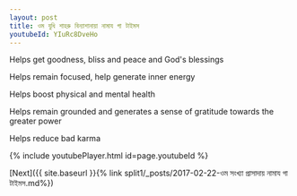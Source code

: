 ```yaml
---
layout: post
title: ওম যুধি শাহরু বিন্যাশানায়া নামায গা টাইমস
youtubeId: YIuRc8DveHo
---
```

 
 
Helps get goodness, bliss and peace and God's blessings
 
Helps remain focused, help generate inner energy 
 
Helps boost physical and mental health 
 
Helps remain grounded and generates a sense of gratitude towards the greater power 
 
Helps reduce bad karma
 
 
 
 


{% include youtubePlayer.html id=page.youtubeId %}
 
[Next]({{ site.baseurl }}{% link  split1/_posts/2017-02-22-ওম সংখ্যা প্রাসাদায় নামায গা টাইমস.md%})
 
